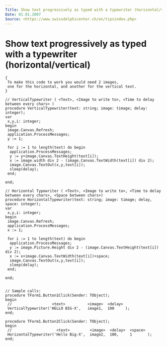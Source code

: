 ```yaml
---
Title: Show text progressively as typed with a typewriter (horizontal/vertical)
Date: 01.01.2007
Source: <https://www.swissdelphicenter.ch/en/tipsindex.php>
---
```



Show text progressively as typed with a typewriter (horizontal/vertical)
========================================================================

    {
     To make this code to work you would need 2 images,
     one for the horizontal, and another for the vertical text.
    }
     
    // VerticalTypewriter ( <Text>, <Image to write to>, <Time to delay between every chars> )
    procedure VerticalTypewriter(text: string; image: timage; delay: integer);
    var
     x,y,i: integer;
    begin
     image.Canvas.Refresh;
     application.ProcessMessages;
     y := 1;
     
     for i := 1 to length(text) do begin
      application.ProcessMessages;
      y := y+image.Canvas.TextHeight(text[i]);
      x := image.width div 2 - (image.Canvas.TextWidth(text[i]) div 2);
      image.Canvas.TextOut(x,y,text[i]);
      sleep(delay);
     end;
     
    end;
     
    // Horizontal Typewriter ( <Text>, <Image to write to>, <Time to delay between every chars>, <Space between chars>)
    procedure HorizontalTypewriter(text: string; image: timage; delay, space: integer);
    var
     x,y,i: integer;
    begin
     image.Canvas.Refresh;
     application.ProcessMessages;
     x := 1;
     
     for i := 1 to length(text) do begin
      application.ProcessMessages;
      y := image.Picture.Height div 2 - (image.Canvas.TextHeight(text[i]) div 2);
      x := x+image.Canvas.TextWidth(text[i])+space;
      image.Canvas.TextOut(x,y,text[i]);
      sleep(delay);
     end;
     
    end;
     
     
    // Sample calls:
    procedure TForm1.Button1Click(Sender: TObject);
    begin
     //                  <text>          <image>  <delay>
     VerticalTypewriter('HELLO BIG-X',   image1,  100     );
    end;
     
    procedure TForm1.Button2Click(Sender: TObject);
    begin
     //                    <text>         <image>  <delay>  <space>
     HorizontalTypewriter('Hello Big-X',  image2,  100,     1       );
    end;

